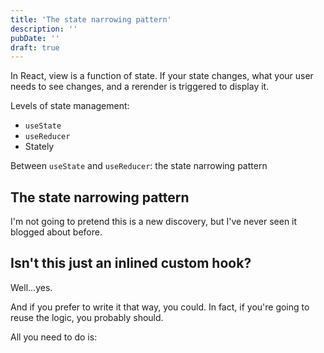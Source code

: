 ```yaml
---
title: 'The state narrowing pattern'
description: ''
pubDate: ''
draft: true
---
```


In React, view is a function of state.
If your state changes, what your user needs to see changes, and a rerender is triggered to display it.

Levels of state management:
- `useState`
- `useReducer`
- Stately

Between `useState` and `useReducer`: the state narrowing pattern

## The state narrowing pattern

I'm not going to pretend this is a new discovery, but I've never seen it blogged about before.

## Isn't this just an inlined custom hook?

Well...yes.

And if you prefer to write it that way, you could.
In fact, if you're going to reuse the logic, you probably should.

All you need to do is: